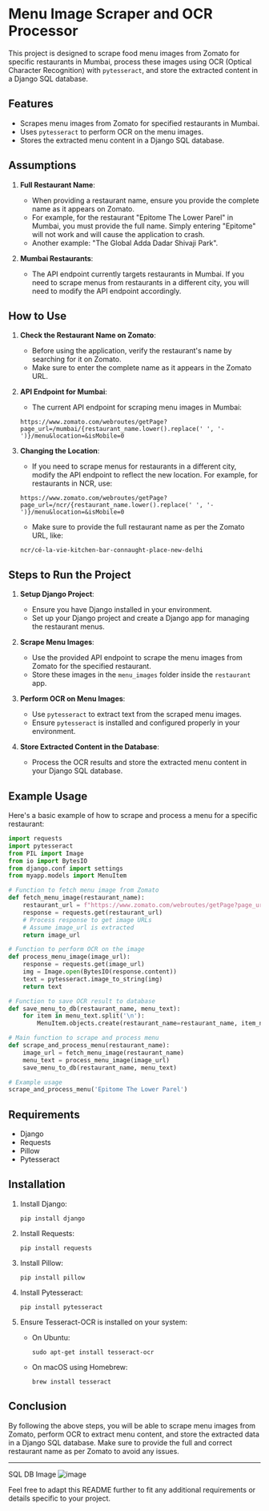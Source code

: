 # Menu Image Scraper and OCR Processor

This project is designed to scrape food menu images from Zomato for specific restaurants in Mumbai, process these images using OCR (Optical Character Recognition) with `pytesseract`, and store the extracted content in a Django SQL database.

## Features

- Scrapes menu images from Zomato for specified restaurants in Mumbai.
- Uses `pytesseract` to perform OCR on the menu images.
- Stores the extracted menu content in a Django SQL database.

## Assumptions

1. **Full Restaurant Name**: 
    - When providing a restaurant name, ensure you provide the complete name as it appears on Zomato.
    - For example, for the restaurant "Epitome The Lower Parel" in Mumbai, you must provide the full name. Simply entering "Epitome" will not work and will cause the application to crash.
    - Another example: "The Global Adda Dadar Shivaji Park".

2. **Mumbai Restaurants**:
    - The API endpoint currently targets restaurants in Mumbai. If you need to scrape menus from restaurants in a different city, you will need to modify the API endpoint accordingly.

## How to Use

1. **Check the Restaurant Name on Zomato**:
    - Before using the application, verify the restaurant's name by searching for it on Zomato.
    - Make sure to enter the complete name as it appears in the Zomato URL.

2. **API Endpoint for Mumbai**:
    - The current API endpoint for scraping menu images in Mumbai:
    ```
    https://www.zomato.com/webroutes/getPage?page_url=/mumbai/{restaurant_name.lower().replace(' ', '-')}/menu&location=&isMobile=0
    ```

3. **Changing the Location**:
    - If you need to scrape menus for restaurants in a different city, modify the API endpoint to reflect the new location. For example, for restaurants in NCR, use:
    ```
    https://www.zomato.com/webroutes/getPage?page_url=/ncr/{restaurant_name.lower().replace(' ', '-')}/menu&location=&isMobile=0
    ```

    - Make sure to provide the full restaurant name as per the Zomato URL, like:
    ```
    ncr/cé-la-vie-kitchen-bar-connaught-place-new-delhi
    ```

## Steps to Run the Project

1. **Setup Django Project**:
    - Ensure you have Django installed in your environment.
    - Set up your Django project and create a Django app for managing the restaurant menus.

2. **Scrape Menu Images**:
    - Use the provided API endpoint to scrape the menu images from Zomato for the specified restaurant.
    - Store these images in the `menu_images` folder inside the `restaurant` app.

3. **Perform OCR on Menu Images**:
    - Use `pytesseract` to extract text from the scraped menu images.
    - Ensure `pytesseract` is installed and configured properly in your environment.

4. **Store Extracted Content in the Database**:
    - Process the OCR results and store the extracted menu content in your Django SQL database.

## Example Usage

Here's a basic example of how to scrape and process a menu for a specific restaurant:

```python
import requests
import pytesseract
from PIL import Image
from io import BytesIO
from django.conf import settings
from myapp.models import MenuItem

# Function to fetch menu image from Zomato
def fetch_menu_image(restaurant_name):
    restaurant_url = f"https://www.zomato.com/webroutes/getPage?page_url=/mumbai/{restaurant_name.lower().replace(' ', '-')}/menu&location=&isMobile=0"
    response = requests.get(restaurant_url)
    # Process response to get image URLs
    # Assume image_url is extracted
    return image_url

# Function to perform OCR on the image
def process_menu_image(image_url):
    response = requests.get(image_url)
    img = Image.open(BytesIO(response.content))
    text = pytesseract.image_to_string(img)
    return text

# Function to save OCR result to database
def save_menu_to_db(restaurant_name, menu_text):
    for item in menu_text.split('\n'):
        MenuItem.objects.create(restaurant_name=restaurant_name, item_name=item)

# Main function to scrape and process menu
def scrape_and_process_menu(restaurant_name):
    image_url = fetch_menu_image(restaurant_name)
    menu_text = process_menu_image(image_url)
    save_menu_to_db(restaurant_name, menu_text)

# Example usage
scrape_and_process_menu('Epitome The Lower Parel')
```

## Requirements

- Django
- Requests
- Pillow
- Pytesseract

## Installation

1. Install Django:
    ```
    pip install django
    ```

2. Install Requests:
    ```
    pip install requests
    ```

3. Install Pillow:
    ```
    pip install pillow
    ```

4. Install Pytesseract:
    ```
    pip install pytesseract
    ```

5. Ensure Tesseract-OCR is installed on your system:
    - On Ubuntu:
        ```
        sudo apt-get install tesseract-ocr
        ```
    - On macOS using Homebrew:
        ```
        brew install tesseract
        ```

## Conclusion

By following the above steps, you will be able to scrape menu images from Zomato, perform OCR to extract menu content, and store the extracted data in a Django SQL database. Make sure to provide the full and correct restaurant name as per Zomato to avoid any issues.

---
SQL DB Image
![image](https://github.com/Kanav31/menu-server/assets/90086445/a7a4392a-0f35-4682-b70f-711e2b33809b)

Feel free to adapt this README further to fit any additional requirements or details specific to your project.

